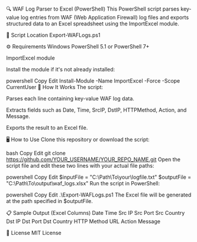 🔍 WAF Log Parser to Excel (PowerShell)
This PowerShell script parses key-value log entries from WAF (Web Application Firewall) log files and exports structured data to an Excel spreadsheet using the ImportExcel module.

📁 Script Location
Export-WAFLogs.ps1

⚙️ Requirements
Windows PowerShell 5.1 or PowerShell 7+

ImportExcel module

Install the module if it's not already installed:

powershell
Copy
Edit
Install-Module -Name ImportExcel -Force -Scope CurrentUser
📜 How It Works
The script:

Parses each line containing key-value WAF log data.

Extracts fields such as Date, Time, SrcIP, DstIP, HTTPMethod, Action, and Message.

Exports the result to an Excel file.

🖥️ How to Use
Clone this repository or download the script:

bash
Copy
Edit
git clone https://github.com/YOUR_USERNAME/YOUR_REPO_NAME.git
Open the script file and edit these two lines with your actual file paths:

powershell
Copy
Edit
$inputFile = "C:\Path\To\your\logfile.txt"
$outputFile = "C:\Path\To\output\waf_logs.xlsx"
Run the script in PowerShell:

powershell
Copy
Edit
.\Export-WAFLogs.ps1
The Excel file will be generated at the path specified in $outputFile.

📋 Sample Output (Excel Columns)
Date	Time	Src IP	Src Port	Src Country	Dst IP	Dst Port	Dst Country	HTTP Method	URL	Action	Message

📂 License
MIT License
